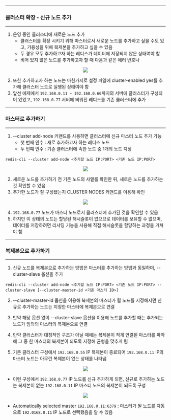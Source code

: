 -----
### 클러스터 확장 - 신규 노드 추가
-----
1. 운영 중인 클러스터에 새로운 노드 추가
   - 클러스터를 확장 시키기 위해 마스터로서 새로운 노드를 추가하고 싶을 수도 있고, 가용성을 위해 복제본을 추가하고 싶을 수 있음
   - 두 경우 모두 추가하고자 하는 레디스가 데이터에 저장되지 않은 상태여야 함
   - 비어 있지 않은 노드를 추가하고자 할 때 다음과 같은 에러 반호나
<div align="center">
<img src="https://github.com/user-attachments/assets/daa68239-b2c8-4fbb-8d44-06daf174b731">
</div>

2. 또한 추가하고자 하는 노드는 마찬가지로 설정 파일에 cluster-enabled yes를 추가해 클러스터 노드로 실행된 상태여야 함
3. 앞선 에제에서 ```192.168.0.11 ~ 192.168.0.66```까지의 서버에 클러스터가 구성되어 있었고, ```192.168.0.77``` 서버에 띄워진 레디스를 기존 클러스터에 추가

-----
### 마스터로 추가하기
-----
1. --cluster add-node 커맨드를 사용하면 클러스터에 신규 마스터 노드 추가 가능
   - 첫 번째 인수 : 새로 추가하고자 하는 레디스 노드
   - 두 번쨰 인수 : 기존 클러스터에 속한 노드 중 1개의 노드 지정
```redis
redis-cli --cluster add-node <추가할 노드 IP:PORT> <기존 노드 IP:PORT>
```
<div align="center">
<img src="https://github.com/user-attachments/assets/60468227-ff70-48ac-9391-af6c57d232ea">
</div>

2. 새로운 노드를 추가하기 전 기존 노드의 사앹를 확인한 뒤, 새로운 노드를 추가하는 것 확인할 수 있음
3. 추가한 노드가 잘 구성됐는지 CLUSTER NODES 커맨드를 이용해 확인
<div align="center">
<img src="https://github.com/user-attachments/assets/874d92db-aee5-4c4d-9345-36f846924d8c">
</div>

4. ```192.168.0.77``` 노드가 마스터 노드로서 클러스터에 추가된 것을 확인할 수 있음
5. 하지만 이 상태의 노드는 할당된 해시슬롯이 없으므로 데이터를 보유할 수 없으며, 데이터를 저장하려면 리샤딩 기능을 사용해 직접 해시슬롯을 할당하는 과정을 거쳐야 함

-----
### 복제본으로 추가하기
-----
1. 신규 노드를 복제본으로 추가하는 방법은 마스터를 추가하는 방법과 동일하며, --cluster-slave 옵션을 추가
```redis
redis-cli --cluster add-node <추가할 노드 IP:PORT> <기존 노드 IP:PORT> --cluster-slave [--cluster-master-id <기존 마스터 ID>]
```
2. --cluster-master-id 옵션을 이용해 복제본의 마스터가 될 노드를 지정해지면 신규로 추가하는 노드는 지정한 마스터에 복제본으로 연결
3. 만약 해당 옵션 없이 --cluster-slave 옵션을 이용해 노드를 추가할 때는 추가되는 노드가 임의의 마스터의 복제본으로 연결
4. 만약 클러스터가 대칭적인 구조가 아닐 때에는 복제본이 적게 연결된 마스터를 파악해 그 중 한 마스터의 복제본이 되도록 지정해 균형을 맞추게 됨

5. 기존 클러스터 구성에서 ```192.168.0.55``` IP 복제본이 종료되어 ```192.168.0.11``` IP의 마스터 노드는 아무런 복제본이 없는 상태를 나타냄
<div align="center">
<img src="https://github.com/user-attachments/assets/a12153d8-8488-4fd6-ade3-40b8c90f74a9">
</div>

   - 이런 구성에서 ```192.168.0.77``` IP 노드를 신규 추가하게 되면, 신규로 추가하는 노드는 복제본이 없는 ```192.168.0.11``` IP 마스터 노드의 복제본이 되도록 구성
<div align="center">
<img src="https://github.com/user-attachments/assets/4b0941fc-4509-439d-8e1e-0915c099d726">
</div>

   - Automatically selected master ```192.168.0.11:6379``` : 마스터가 될 노드를 자동으로 ```192.0168.0.11``` IP 노드로 선택했음을 알 수 있음
